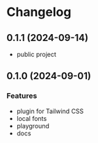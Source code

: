 # Changelog
## 0.1.1 (2024-09-14)

- public project

## 0.1.0 (2024-09-01)

### Features

- plugin for Tailwind CSS
- local fonts
- playground
- docs